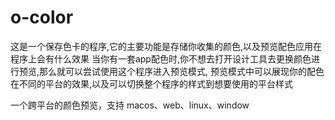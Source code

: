 # o-color

这是一个保存色卡的程序,它的主要功能是存储你收集的颜色,以及预览配色应用在程序上会有什么效果
当你有一套app配色时,你不想去打开设计工具去更换颜色进行预览,那么就可以尝试使用这个程序进入预览模式,
预览模式中可以展现你的配色在不同的平台的效果,以及可以切换整个程序的样式到想要使用的平台样式

一个跨平台的颜色预览，支持 macos、web、linux、window